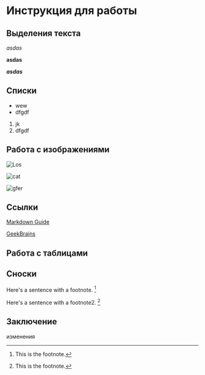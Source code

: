 # Инструкция для работы

## Выделения текста

*asdas*

**asdas**

_**asdas**_

## Списки
* wew
* dfgdf

1. jk
2. dfgdf

## Работа с изображениями

![Los](Los.jpg)

![cat](cat.jpg)

![gfer](паук.jpg)


## Ссылки
[Markdown Guide](https://www.markdownguide.org)

[GeekBrains](https://gb.ru/)


## Работа с таблицами

## Сноски
Here's a sentence with a footnote. [^1]

Here's a sentence with a footnote2. [^2]

[^1]: This is the footnote.

[^2]: This is the footnote.

## Заключение

изменения
